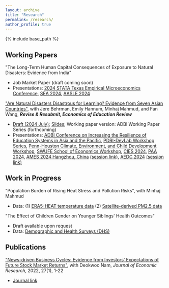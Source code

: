 ```yaml
---
layout: archive
title: "Research"
permalink: /research/
author_profile: true
---
```


<!-- 
{% if author.googlescholar %}
  You can also find my articles on <u><a href="{{author.googlescholar}}">my Google Scholar profile</a>.</u>
{% endif %}

{% include base_path %}

{% for post in site.publications reversed %}
  {% include archive-single.html %}
{% endfor %} 
-->

{% include base_path %}


Working Papers
--

"The Long-Term Human Capital Consequences of Exposure to Natural Disasters: Evidence from India"
- Job Market Paper (draft coming soon)
- Presentations:
[2024 STATA Texas Empirical Microeconomics Conference](https://www.dallasfed.org/research/events/2024/24stata),
[SEA 2024](https://sea.mymeetingsavvy.net/program),
[AASLE 2024](https://www.aasle.org/bangkok-conference-info)


["Are Natural Disasters Disastrous for Learning? Evidence from Seven Asian Countries"](http://yujiezhangecon.github.io/files/DisasterEducationAsiaMicsEmDat_ZhangEtal.pdf),
with Jere Behrman, Emily Hannum, Minhaj Mahmud, and Fan Wang, _**Revise & Resubmit, Economics of Education Review**_
- [Draft (2024 July)](http://yujiezhangecon.github.io/files/DisasterEducationAsiaMicsEmDat_ZhangEtal.pdf); [Slides](http://yujiezhangecon.github.io/files/PrjRDSE/ADBI_MICS_presentation_AEDC2024.pdf); Working paper version: ADBI Working Paper Series (forthcoming) <br>
- Presentations: 
[ADBI Conference on Increasing the Resilience of Education Systems in Asia and the Pacific](https://www.adb.org/news/events/increasing-the-resilience-of-education-systems-in-asia-and-the-pacific), 
[PDRI-DevLab Workshop Series](https://pdri-devlab.upenn.edu/event/pdri-devlab-workshop-series-emily-hannum/), 
[Penn-Houston Climate, Environment, and Child Development Workshop](https://www.pop.upenn.edu/events/2023/12/01/penn-houston-climate-environment-and-child-development-workshop), 
[SWUFE School of Economics Workshop](http://yujiezhangecon.github.io/files/PrjRDSE/SWUFE_workshop_231228.JPG), 
[CIES 2024](https://convention2.allacademic.com/one/cies/cies24/index.php?cmd=Online+Program+View+Session&selected_session_id=2100746&PHPSESSID=38u1ksu0g9iurddg8ia8mn3du2), 
[PAA 2024](https://www.populationassociation.org/paa2024/call-for-papers), 
[AMES 2024 Hangzhou, China](https://www.econometricsociety.org/regional-activities/schedule/2024/06/28/2024-Asia-Meeting-Hangzhou-China#home) [(session link)](https://virtual.oxfordabstracts.com/#/event/6969/submission/426), 
[AEDC 2024](https://adb.eventsair.com/asian-economic-development-conference-2024) [(session link)](http://yujiezhangecon.github.io/files/PrjRDSE/AEDC2024_ProgramBook.pdf)


Work in Progress
--

"Population Burden of Rising Heat Stress and Pollution Risks", with Minhaj Mahmud 
- Data: (1) [ERA5-HEAT temperature data](https://cds-beta.climate.copernicus.eu/datasets/derived-utci-historical?tab=overview)
        (2) [Satellite-derived PM2.5 data](https://sites.wustl.edu/acag/datasets/surface-pm2-5/)

"The Effect of Children Gender on Younger Siblings' Health Outcomes"
- Draft available upon request
- Data: [Demographic and Health Surveys (DHS)](https://dhsprogram.com/data/)


Publications
--

["News-driven Business Cycles: Evidence from Investors’ Expectations of Future Stock Market Returns"](http://yujiezhangecon.github.io/files/ZhangNam.pdf), 
with Deokwoo Nam, _Journal of Economic Research_, 2022, 27(1), 1-22

- [Journal link](https://papersearch.net/thesis/article.asp?key=3948237)
